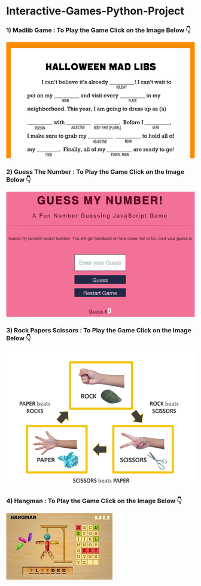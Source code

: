 # Interactive-Games-Python-Project

### 1) Madlib Game : To Play the Game Click on the Image Below 👇

[![Madlib Game](Images/printable-halloween-game-kids_horizontal.jpg)](https://github.com/praddy18597/Interactive-Games-Software-Development-Project/blob/main/Madlib%20Game.ipynb)

### 2) Guess The Number : To Play the Game Click on the Image Below 👇

[![Guess The Number](Images/guess-my-number.gif)](https://github.com/praddy18597/Interactive-Games-Software-Development-Project/blob/main/Guess%20The%20Number.ipynb)

### 3) Rock Papers Scissors : To Play the Game Click on the Image Below 👇

[![Rock Papers Scissors](Images/Rock%20Paper%20Scissors.png)](https://github.com/praddy18597/Interactive-Games-Software-Development-Project/blob/main/Rock_Paper_Scissors.ipynb)

### 4) Hangman : To Play the Game Click on the Image Below 👇

[![Hangman](Images/Hangman.jpg)](https://github.com/praddy18597/Interactive-Games-Software-Development-Project/blob/main/Hangman.ipynb)
 
